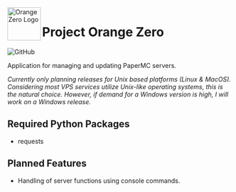 <img src="https://raw.githubusercontent.com/lennibot/orangezero/main/orange_zero_logo.svg?sanitize=true" alt="Orange Zero Logo" width="75" align="left">

# Project Orange Zero
![GitHub](https://img.shields.io/github/license/metares/findomatic?style=flat-square)

Application for managing and updating PaperMC servers.

*Currently only planning releases for Unix based platforms (Linux & MacOS). Considering most VPS services utilize Unix-like operating systems, this is the natural choice. However, if demand for a Windows version is high, I will work on a Windows release.*


## Required Python Packages
* requests

## Planned Features
* Handling of server functions using console commands.
